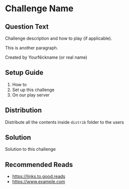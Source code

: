 # Challenge Name

## Question Text

Challenge description and how to play (if applicable).

This is another paragraph.

Created by YourNickname (or real name)

## Setup Guide
1. How to
2. Set up this challenge
3. On our play server

## Distribution
Distribute all the contents inside `distrib` folder to the users

## Solution
Solution to this challenge

## Recommended Reads
* https://links.to.good.reads
* https://www.example.com
